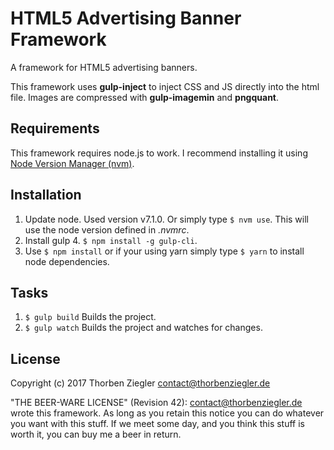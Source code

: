 HTML5 Advertising Banner Framework
==================================

A framework for HTML5 advertising banners.

This framework uses __gulp-inject__ to inject CSS and JS directly into the html file.
Images are compressed with __gulp-imagemin__ and __pngquant__.

Requirements
------------

This framework requires node.js to work. I recommend installing it using [Node Version Manager (nvm)](https://github.com/creationix/nvm).


Installation
------------

1. Update node. Used version v7.1.0. Or simply type `$ nvm use`. This will use the node version defined in *.nvmrc*.
2. Install gulp 4. `$ npm install -g gulp-cli`.
3. Use `$ npm install` or if your using yarn simply type `$ yarn` to install node dependencies.

Tasks
-----

1. `$ gulp build` Builds the project.
2. `$ gulp watch` Builds the project and watches for changes.

License
-------
Copyright (c) 2017 Thorben Ziegler <contact@thorbenziegler.de>

"THE BEER-WARE LICENSE" (Revision 42):
<contact@thorbenziegler.de> wrote this framework. As long as you retain this notice you
can do whatever you want with this stuff. If we meet some day, and you think
this stuff is worth it, you can buy me a beer in return.
